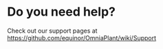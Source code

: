 # Do you need help?

Check out our support pages at https://github.com/equinor/OmniaPlant/wiki/Support
